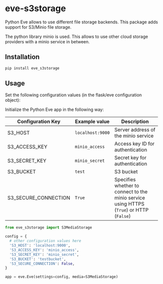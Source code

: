 # eve-s3storage

Python Eve allows to use different file storage backends.
This package adds support for S3/Minio file storage.

The python library minio is used. This allows to use other
cloud storage providers with a minio service in between.

## Installation

```sh
pip install eve_s3storage
```

## Usage

Set the following configuration values (in the flask/eve configuration object):

Initialize the Python Eve app in the following way:


| Configuration Key    | Example value    | Description                         |
|----------------------|------------------|-------------------------------------|
| S3_HOST              | `localhost:9000` | Server address of the minio service |
| S3_ACCESS_KEY        | `minio_access`   | Access key ID for authentication    |
| S3_SECRET_KEY        | `minio_secret`   | Secret key for authentication       |
| S3_BUCKET            | `test`           | S3 bucket                           |
| S3_SECURE_CONNECTION | `True`           | Specifies whether to connect to the minio service using HTTPS (`True`) or HTTP (`False`) |

```python
from eve_s3storage import S3MediaStorage

config = {
  # other configuration values here
  'S3_HOST': 'localhost:9000',
  'S3_ACCESS_KEY': 'minio_access',
  'S3_SECRET_KEY': 'minio_secret',
  'S3_BUCKET': 'testbucket',
  'S3_SECURE_CONNECTION': False,
}

app = eve.Eve(settings=config, media=S3MediaStorage)
```

